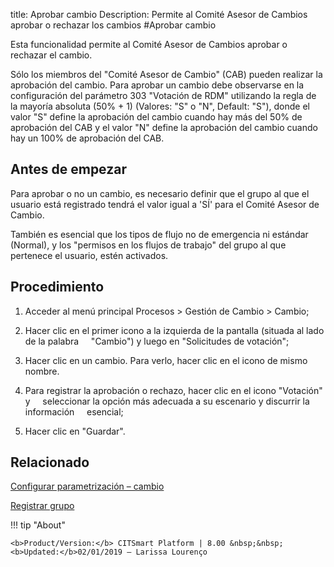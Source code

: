 title: Aprobar cambio
Description: Permite al Comité Asesor de Cambios aprobar o rechazar los cambios
#Aprobar cambio

Esta funcionalidad permite al Comité Asesor de Cambios aprobar o rechazar el cambio.

Sólo los miembros del "Comité Asesor de Cambio" (CAB) pueden realizar la aprobación del cambio. Para aprobar un cambio debe observarse en la configuración del parámetro 303 "Votación de RDM" utilizando la regla de la mayoría absoluta (50% + 1) (Valores: "S" o "N", Default: "S"), donde el valor "S" define la aprobación del cambio cuando hay más del 50% de aprobación del CAB y el valor "N" define la aprobación del cambio cuando hay un 100% de aprobación del CAB.  

Antes de empezar
----------------

Para aprobar o no un cambio, es necesario definir que el grupo al que el
usuario está registrado tendrá el valor igual a 'SÍ' para el Comité Asesor de
Cambio.

También es esencial que los tipos de flujo no de emergencia ni estándar (Normal), y
los "permisos en los flujos de trabajo" del grupo al que pertenece el usuario,
estén activados.

Procedimiento
------------

1.  Acceder al menú principal Procesos \>
    Gestión de Cambio \> Cambio;

2.  Hacer clic en el primer icono a la izquierda de la pantalla (situada al lado de la palabra
    "Cambio") y luego en "Solicitudes de votación";

3.  Hacer clic en un cambio. Para verlo, hacer clic en el icono de mismo nombre.

4.  Para registrar la aprobación o rechazo, hacer clic en el icono "Votación" y
    seleccionar la opción más adecuada a su escenario y discurrir la información
    esencial;

5.  Hacer clic en "Guardar".

Relacionado
-----------

[Configurar parametrización – cambio](/pt-br/citsmart-platform-8/platform-administration/parameters-list/configure-parametrization-change.html)

[Registrar grupo](/pt-br/citsmart-platform-8/initial-settings/access-settings/user/register-groups.html)

!!! tip "About"

    <b>Product/Version:</b> CITSmart Platform | 8.00 &nbsp;&nbsp;
    <b>Updated:</b>02/01/2019 – Larissa Lourenço

